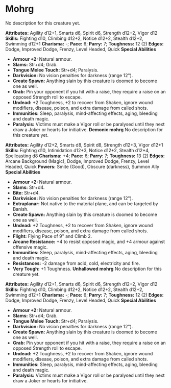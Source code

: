 # Mohrg

No description for this creature yet.

**Attributes:** Agility d12+1, Smarts d6, Spirit d6, Strength d12+2,
Vigor d12
**Skills:** Fighting d10, Climbing d12+2, Notice d12+2, Stealth d12+2,
Swimming d12+1
**Charisma:** -; **Pace:** 6; **Parry:** 7; **Toughness:** 12 (2)
**Edges:** Dodge, Improved Dodge, Frenzy, Level Headed, Quick
**Special Abilities**

- **Armour +2:** Natural armour.
- **Slams:** Str+d4; Grab.
- **Tongue Melee Touch:** Str+d4; Paralysis.
- **Darkvision:** No vision penalties for darkness (range 12").
- **Create Spawn:** Anything slain by this creature is doomed to become
one as well.
- **Grab:** Pin your opponent if you hit with a raise, they require a
raise on an opposed Strength roll to escape.
- **Undead:** +2 Toughness, +2 to recover from Shaken, ignore wound
modifiers, disease, poison, and extra damage from called shots.
- **Immunities:** Sleep, paralysis, mind-affecting effects, aging,
bleeding and death magic.
- **Paralysis:** Victims must make a Vigor roll or be paralysed until
they next draw a Joker or hearts for initiative.
**Demonic mohrg**
No description for this creature yet.

**Attributes:** Agility d12+2, Smarts d8, Spirit d8, Strength d12+3,
Vigor d12+1
**Skills:** Fighting d10, Intimidation d12+3, Notice d12+2, Stealth
d12+4, Spellcasting d8
**Charisma:** +4; **Pace:** 6; **Parry:** 7; **Toughness:** 13 (2)
**Edges:** Arcane Background (Magic), Dodge, Improved Dodge, Frenzy,
Level Headed, Quick
**Powers:** Smite (Good), Obscure (darkness), Summon Ally
**Special Abilities**

- **Armour +2:** Natural armour.
- **Slams:** Str+d4.
- **Bite:** Str+d4.
- **Darkvision:** No vision penalties for darkness (range 12").
- **Extraplanar:** Not native to the material plane, and can be targeted
by Banish.
- **Create Spawn:** Anything slain by this creature is doomed to become
one as well.
- **Undead:** +2 Toughness, +2 to recover from Shaken, ignore wound
modifiers, disease, poison, and extra damage from called shots.
- **Flight:** Flying Pace of 9" and Climb 2.
- **Arcane Resistance:** +4 to resist opposed magic, and +4 armour
against offensive magic.
- **Immunities:** Sleep, paralysis, mind-affecting effects, aging,
bleeding and death magic.
- **Resistances:** -2 damage from acid, cold, electricity and fire.
- **Very Tough:** +1 Toughness.
**Unhallowed mohrg**
No description for this creature yet.

**Attributes:** Agility d12+1, Smarts d6, Spirit d6, Strength d12+2,
Vigor d12
**Skills:** Fighting d10, Climbing d12+2, Notice d12+2, Stealth d12+2,
Swimming d12+1
**Charisma:** -; **Pace:** 6; **Parry:** 7; **Toughness:** 12 (2)
**Edges:** Dodge, Improved Dodge, Frenzy, Level Headed, Quick
**Special Abilities**

- **Armour +2:** Natural armour.
- **Slams:** Str+d4; Grab.
- **Tongue Melee Touch:** Str+d4; Paralysis.
- **Darkvision:** No vision penalties for darkness (range 12").
- **Create Spawn:** Anything slain by this creature is doomed to become
one as well.
- **Grab:** Pin your opponent if you hit with a raise, they require a
raise on an opposed Strength roll to escape.
- **Undead:** +2 Toughness, +2 to recover from Shaken, ignore wound
modifiers, disease, poison, and extra damage from called shots.
- **Immunities:** Sleep, paralysis, mind-affecting effects, aging,
bleeding and death magic.
- **Paralysis:** Victims must make a Vigor roll or be paralysed until
they next draw a Joker or hearts for initiative.
